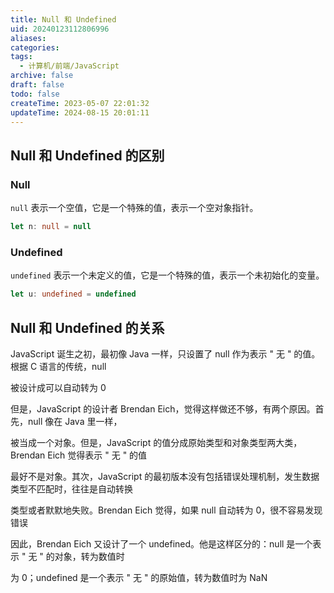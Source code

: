```yaml
---
title: Null 和 Undefined
uid: 20240123112806996
aliases: 
categories: 
tags:
  - 计算机/前端/JavaScript
archive: false
draft: false
todo: false
createTime: 2023-05-07 22:01:32
updateTime: 2024-08-15 20:01:11
---
```


## Null 和 Undefined 的区别

### Null

`null` 表示一个空值，它是一个特殊的值，表示一个空对象指针。

```ts
let n: null = null
```

### Undefined

`undefined` 表示一个未定义的值，它是一个特殊的值，表示一个未初始化的变量。

```ts
let u: undefined = undefined
```

## Null 和 Undefined 的关系

JavaScript 诞生之初，最初像 Java 一样，只设置了 null 作为表示 " 无 " 的值。根据 C 语言的传统，null

被设计成可以自动转为 0

但是，JavaScript 的设计者 Brendan Eich，觉得这样做还不够，有两个原因。首先，null 像在 Java 里一样，

被当成一个对象。但是，JavaScript 的值分成原始类型和对象类型两大类，Brendan Eich 觉得表示 " 无 " 的值

最好不是对象。其次，JavaScript 的最初版本没有包括错误处理机制，发生数据类型不匹配时，往往是自动转换

类型或者默默地失败。Brendan Eich 觉得，如果 null 自动转为 0，很不容易发现错误

因此，Brendan Eich 又设计了一个 undefined。他是这样区分的：null 是一个表示 " 无 " 的对象，转为数值时

为 0；undefined 是一个表示 " 无 " 的原始值，转为数值时为 NaN
